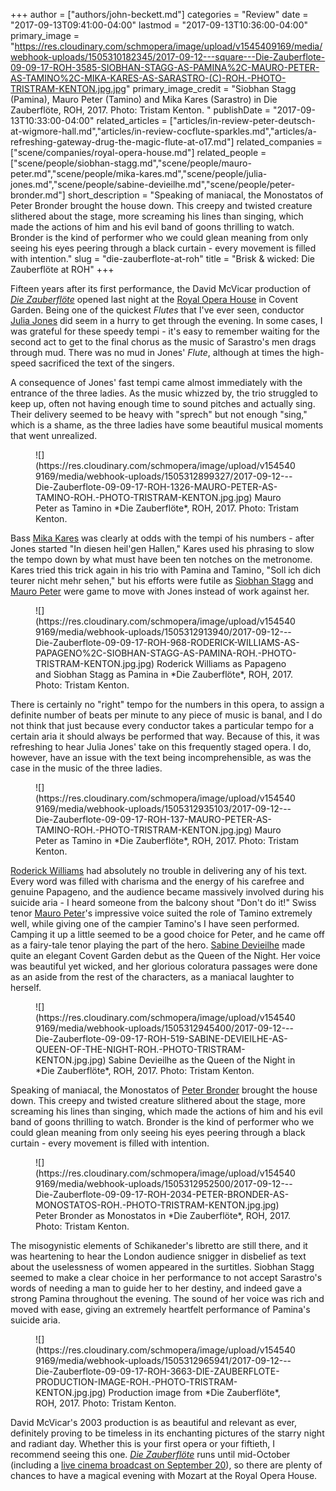 +++
author = ["authors/john-beckett.md"]
categories = "Review"
date = "2017-09-13T09:41:00-04:00"
lastmod = "2017-09-13T10:36:00-04:00"
primary_image = "https://res.cloudinary.com/schmopera/image/upload/v1545409169/media/webhook-uploads/1505310182345/2017-09-12---square---Die-Zauberflote-09-09-17-ROH-3585-SIOBHAN-STAGG-AS-PAMINA%2C-MAURO-PETER-AS-TAMINO%2C-MIKA-KARES-AS-SARASTRO-(C)-ROH.-PHOTO-TRISTRAM-KENTON.jpg.jpg"
primary_image_credit = "Siobhan Stagg (Pamina), Mauro Peter (Tamino) and Mika Kares (Sarastro) in Die Zauberflöte, ROH, 2017. Photo: Tristam Kenton. "
publishDate = "2017-09-13T10:33:00-04:00"
related_articles = ["articles/in-review-peter-deutsch-at-wigmore-hall.md","articles/in-review-cocflute-sparkles.md","articles/a-refreshing-gateway-drug-the-magic-flute-at-o17.md"]
related_companies = ["scene/companies/royal-opera-house.md"]
related_people = ["scene/people/siobhan-stagg.md","scene/people/mauro-peter.md","scene/people/mika-kares.md","scene/people/julia-jones.md","scene/people/sabine-devieilhe.md","scene/people/peter-bronder.md"]
short_description = "Speaking of maniacal, the Monostatos of Peter Bronder brought the house down. This creepy and twisted creature slithered about the stage, more screaming his lines than singing, which made the actions of him and his evil band of goons thrilling to watch. Bronder is the kind of performer who we could glean meaning from only seeing his eyes peering through a black curtain - every movement is filled with intention."
slug = "die-zauberflote-at-roh"
title = "Brisk &amp; wicked: Die Zauberflöte at ROH"
+++

Fifteen years after its first performance, the David McVicar production of [*Die Zauberflöte*](http://www.roh.org.uk/productions/die-zauberflote-by-david-mcvicar) opened last night at the [Royal Opera House](/scene/companies/royal-opera-house/) in Covent Garden. Being one of the quickest *Flutes* that I've ever seen, conductor [Julia Jones](/scene/people/julia-jones/) did seem in a hurry to get through the evening. In some cases, I was grateful for these speedy tempi - it's easy to remember waiting for the second act to get to the final chorus as the music of Sarastro's men drags through mud. There was no mud in Jones' *Flute*, although at times the high-speed sacrificed the text of the singers.

A consequence of Jones' fast tempi came almost immediately with the entrance of the three ladies. As the music whizzed by, the trio struggled to keep up, often not having enough time to sound pitches and actually sing. Their delivery seemed to be heavy with "sprech" but not enough "sing," which is a shame, as the three ladies have some beautiful musical moments that went unrealized.

<figure data-type="image">
![](https://res.cloudinary.com/schmopera/image/upload/v1545409169/media/webhook-uploads/1505312899327/2017-09-12---Die-Zauberflote-09-09-17-ROH-1326-MAURO-PETER-AS-TAMINO-ROH.-PHOTO-TRISTRAM-KENTON.jpg.jpg)
<figcation>Mauro Peter as Tamino in *Die Zauberflöte*, ROH, 2017. Photo: Tristam Kenton.</figcaption>
</figure>

Bass [Mika Kares](/scene/people/mika-kares/) was clearly at odds with the tempi of his numbers - after Jones started "In diesen heil'gen Hallen," Kares used his phrasing to slow the tempo down by what must have been ten notches on the metronome. Kares tried this trick again in his trio with Pamina and Tamino, "Soll ich dich teurer nicht mehr sehen," but his efforts were futile as [Siobhan Stagg](/scene/people/siobhan-stagg/) and [Mauro Peter](/scene/people/mauro-peter/) were game to move with Jones instead of work against her.

<figure data-type="image">![](https://res.cloudinary.com/schmopera/image/upload/v1545409169/media/webhook-uploads/1505312913940/2017-09-12---Die-Zauberflote-09-09-17-ROH-968-RODERICK-WILLIAMS-AS-PAPAGENO%2C-SIOBHAN-STAGG-AS-PAMINA-ROH.-PHOTO-TRISTRAM-KENTON.jpg.jpg)
<figcation>Roderick Williams as Papageno and Siobhan Stagg as Pamina in *Die Zauberflöte*, ROH, 2017. Photo: Tristam Kenton.</figcaption>
</figure>

There is certainly no "right" tempo for the numbers in this opera, to assign a definite number of beats per minute to any piece of music is banal, and I do not think that just because every conductor takes a particular tempo for a certain aria it should always be performed that way. Because of this, it was refreshing to hear Julia Jones' take on this frequently staged opera. I do, however, have an issue with the text being incomprehensible, as was the case in the music of the three ladies.

<figure data-type="image">
![](https://res.cloudinary.com/schmopera/image/upload/v1545409169/media/webhook-uploads/1505312935103/2017-09-12---Die-Zauberflote-09-09-17-ROH-137-MAURO-PETER-AS-TAMINO-ROH.-PHOTO-TRISTRAM-KENTON.jpg.jpg)
<figcation>Mauro Peter as Tamino in *Die Zauberflöte*, ROH, 2017. Photo: Tristam Kenton.</figcaption>
</figure>

[Roderick Williams](/scene/people/roderick-williams/) had absolutely no trouble in delivering any of his text. Every word was filled with charisma and the energy of his carefree and genuine Papageno, and the audience became massively involved during his suicide aria - I heard someone from the balcony shout "Don't do it!" Swiss tenor [Mauro Peter](/scene/people/mauro-peter/)'s impressive voice suited the role of Tamino extremely well, while giving one of the campier Tamino's I have seen performed. Camping it up a little seemed to be a good choice for Peter, and he came off as a fairy-tale tenor playing the part of the hero. [Sabine Devieilhe](/scene/people/sabine-devieilhe/) made quite an elegant Covent Garden debut as the Queen of the Night. Her voice was beautiful yet wicked, and her glorious coloratura passages were done as an aside from the rest of the characters, as a maniacal laughter to herself.

<figure data-type="image">
![](https://res.cloudinary.com/schmopera/image/upload/v1545409169/media/webhook-uploads/1505312945400/2017-09-12---Die-Zauberflote-09-09-17-ROH-519-SABINE-DEVIEILHE-AS-QUEEN-OF-THE-NIGHT-ROH.-PHOTO-TRISTRAM-KENTON.jpg.jpg)
<figcation>Sabine Devieilhe as the Queen of the Night in *Die Zauberflöte*, ROH, 2017. Photo: Tristam Kenton.</figcaption>
</figure>

Speaking of maniacal, the Monostatos of [Peter Bronder](/scene/people/peter-bronder/) brought the house down. This creepy and twisted creature slithered about the stage, more screaming his lines than singing, which made the actions of him and his evil band of goons thrilling to watch. Bronder is the kind of performer who we could glean meaning from only seeing his eyes peering through a black curtain - every movement is filled with intention.

<figure data-type="image">
![](https://res.cloudinary.com/schmopera/image/upload/v1545409169/media/webhook-uploads/1505312952500/2017-09-12---Die-Zauberflote-09-09-17-ROH-2034-PETER-BRONDER-AS-MONOSTATOS-ROH.-PHOTO-TRISTRAM-KENTON.jpg.jpg)
<figcation>Peter Bronder as Monostatos in *Die Zauberflöte*, ROH, 2017. Photo: Tristam Kenton.</figcaption>
</figure>

The misogynistic elements of Schikaneder's libretto are still there, and it was heartening to hear the London audience snigger in disbelief as text about the uselessness of women appeared in the surtitles. Siobhan Stagg seemed to make a clear choice in her performance to not accept Sarastro's words of needing a man to guide her to her destiny, and indeed gave a strong Pamina throughout the evening. The sound of her voice was rich and moved with ease, giving an extremely heartfelt performance of Pamina's suicide aria.

<figure data-type="image">
![](https://res.cloudinary.com/schmopera/image/upload/v1545409169/media/webhook-uploads/1505312965941/2017-09-12---Die-Zauberflote-09-09-17-ROH-3663-DIE-ZAUBERFLOTE-PRODUCTION-IMAGE-ROH.-PHOTO-TRISTRAM-KENTON.jpg.jpg)
<figcation>Production image from *Die Zauberflöte*, ROH, 2017. Photo: Tristam Kenton.</figcaption>
</figure>

David McVicar's 2003 production is as beautiful and relevant as ever, definitely proving to be timeless in its enchanting pictures of the starry night and radiant day. Whether this is your first opera or your fiftieth, I recommend seeing this one. [*Die Zauberflöte*](http://www.roh.org.uk/productions/die-zauberflote-by-david-mcvicar) runs until mid-October (including a [live cinema broadcast on September 20](http://www.roh.org.uk/showings/the-magic-flute-live-2017)), so there are plenty of chances to have a magical evening with Mozart at the Royal Opera House.
